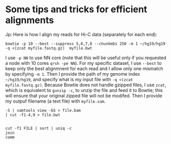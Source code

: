 # Some tips and tricks for efficient alignments 


Jp: Here is how I align my reads for Hi-C data (separately for each end):

	bowtie -p 10 --best --suppress 5,6,7,8 --chunkmbs 250 -m 1 ~/hg19/hg19 -q <(zcat myfile.fastq.gz)  myfile.bwt

I use `-p NN` to use NN core (note that this will be useful only if you requested a node with 10 cores `qrsh -pe NN`). For my specific dataset, I use `--best` to keep only the best alignmnent for each read and I allow only one mismatch by specifying `-m 1`. Then I provide the path of my genome index `~/hg19/hg19`, and specify what is my input file with `-q <(zcat myfile.fastq.gz)`. Because Bowtie does not handle gzipped files, I use `zcat`, which is equivalent to `gunzip -c`, to unzip the file and feed it to Bowtie; this will ensure that your original zipped file will not be modifed. Then I provide my outpuf filename (a text file) with `myfile.sam`.


	-S | samtools view -bS > file.bam
	| cut -f1-4,9 > file.bwt


	cut -f1 FILE | sort | uniq -c
    join
	comm

